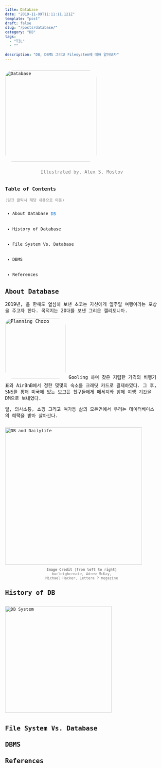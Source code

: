 ```yaml
---
title: Database
date: "2019-11-09T11:11:11.121Z"
template: "post"
draft: false
slug: "/posts/database/"
category: "DB"
tags:
  - "TIL"
  - ""

description: "DB, DBMS 그리고 Filesystem에 대해 알아보자"
---
```

<head>
<style>
  code {background-color: #ececec}
  p    {font-size: 15px;}
  tr   {text-align: right;}
  sub{
    font-size: 14px;
    vertical-align: middle;
    padding: 0px;
    line-height: 30px;
    color: #2680d9;
  }
  li{margin: 20px 0px;/* list-style: none; */}
  strong{font-size: 18px;vertical-align: middle;}
  small{color: #808080;}
  #rcorners {
    border-radius: 25px;
    border: 2px solid #dd4ecf;
    padding: 20px; 
    width: 200px;
    height: 150px;  
  }
  .rdimg {border-radius: 25px;}
  img{margin-bottom: 10px;}
  ol, ul{line-height: 30px;}
  .alignR{text-align: left;}
  table{
    width: 100%;
    line-height: 25px;
    margin: 20px;
    font-size: 14px;
    padding:10px;
  }
  a {text-decoration: none;}
  td {text-indent: 10px;}
</style>
</head>
<body>
<link href="https://fonts.googleapis.com/css?family=Nanum+Gothic+Coding&display=swap" rel="stylesheet">
<div style="font-family: 'Nanum Gothic Coding', monospace;">
<img src="/media/database.jpg" alt="Database" class="rdimg" vspace="15px" width="300">
<small><center>
  <p style="padding-bottom: 15px; display:block; clear:both" >
  Illustrated by. Alex S. Mostov
</center></small>

### Table of Contents
<small>(링크 클릭시 해당 내용으로 이동)</small>

 + [About Database](#about-database) <sub>DB</sub>
 + [History of Database](#history-of-database) <sub></sub>
 + [File System Vs. Database](#files-system-vs.-database)<sub></sub>
 + [DBMS](#dbms)<sub></sub>
 + [References](#references)<sub></sub>

## About Database
<p>
  2019년, 올 한해도 열심히 보낸 초코는 자신에게 일주일 여행이라는 포상을 주고자 한다. 목적지는 20대를 보낸 그리운 캘리포니아. 
  <img src="/media/choco-planning.gif" alt="Planning Choco" class='rdimg' vspace="15px" width="200px">
  Gooling 하여 찾은 저렴한 가격의 비행기표와 AirBnB에서 정한 몇몇의 숙소를 크래딧 카드로 결제하였다. 그 후, SNS를 통해 미국에 있는 보고픈 친구들에게 메세지와 함께 여행 기간을 DM으로 보내었다. 
  

  일, 의사소통, 쇼핑 그리고 여가등 삶의 모든면에서 우리는 데이터베이스의 혜택을 받아 살아간다.
</p>
<img src="/media/db-dailylife.png" alt="DB and Dailylife"  vspace="15px" width="450px">
<center><small>
  <b>Image Credit (from left to right)</b> <br>
  burleighcreate, Adrew McKay, <br>
  Michael Hacker, Lettera P megazine
</small></center>

## History of DB
<img src="/media/DBsystem.gif" alt="DB System"  vspace="15px" width="350px">

## File System Vs. Database

## DBMS

## References